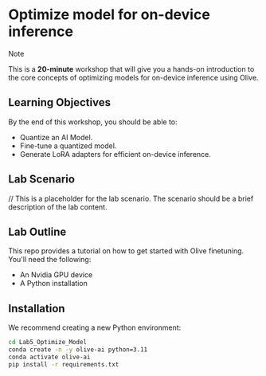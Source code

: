 # Optimize model for on-device inference

> [!NOTE]
>This is a **20-minute** workshop that will give you a hands-on introduction to the core concepts of optimizing models for on-device inference using Olive.

## Learning Objectives

By the end of this workshop, you should be able to:

- Quantize an AI Model.
- Fine-tune a quantized model.
- Generate LoRA adapters for efficient on-device inference.

## Lab Scenario
// This is a placeholder for the lab scenario. The scenario should be a brief description of the lab content.

## Lab Outline
This repo provides a tutorial on how to get started with Olive finetuning. You'll need the following:

- An Nvidia GPU device
- A Python installation

## Installation

We recommend creating a new Python environment:

```bash
cd Lab5_Optimize_Model
conda create -n -y olive-ai python=3.11
conda activate olive-ai
pip install -r requirements.txt
